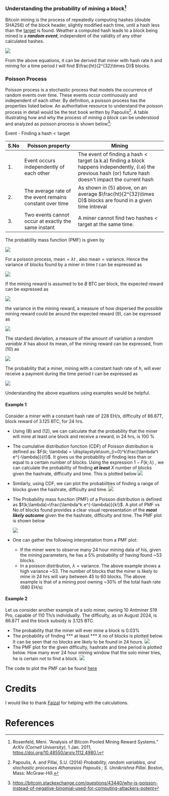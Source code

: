 ### Understanding the probability of mining a block[^1]
Bitcoin mining is the process of repeatedly computing hashes (double SHA256) of the block header, slightly modified each time, until a hash less than the [target](../Network/Target%20and%20Difficulty.md) is found. Weather a computed hash leads to a block being mined is a ***random event***, independent of the validity of any other calculated hashes.

![](images/miningprob_eq1.png)


From the above equations, it can be derived that  miner with hash rate $h$ and mining for a time period $t$ will find $\frac{ht}{2^{32}\times D}$ blocks. 

### Poisson Process
Poisson process is a stochastic process that models the occurrence of random events over time. These events occur continuously and independent of each other. By definition, a poisson process has the properties listed below. An authoritative resource to understand the poisson process in detail would be the text book written by Papoulis[^2]. A table illustrating how and why the process of *mining a block* can be understood and analyzed as poisson process is shown below[^3]:

Event - Finding a $\text{hash}<\text{target}$


| <center>S.No</center> | <center>Poisson property</center>                        | <center>Mining</center>                                                                                                                                                      |
| --------------------- | -------------------------------------------------------- | ---------------------------------------------------------------------------------------------------------------------------------------------------------------------------- |
| 1.                    | Event occurs independently of each other                 | The event of finding a $\text{hash} < \text{target}$ (a.k.a) finding a block happens independently, (i.e) the previous hash (or) future hash doesn't impact the current hash |
| 2.                    | The average rate of the event remains constant over time | As shown in (5) above, on an average $\frac{ht}{2^{32}\times D}$ blocks are found in a given time intreval                                                                   |
| 3.                    | Two events cannot occur at exactly the same instant      | A miner cannot find two hashes < target at the same time.                                                                                                                    |

The probability mass function (PMF) is given by

![](images/miningprob_eq2.png)

For a poisson process, $\text{mean} = \lambda t$  , also $\text{mean}=\text{variance}$. Hence the variance of blocks found by a miner in time $t$ can be expressed as

![](images/miningprob_eq3.png)

If the mining reward is assumed to be $B$ BTC per block, the expected reward can be expressed as

![](images/miningprob_eq4.png)

the variance in the mining reward, a measure of how dispersed the possible mining reward could be around the expected reward (9), can be expressed as 


![](images/miningprob_eq5.png)

The standard deviation, a measure of the amount of variation a *random variable* $X$ has about its mean, of the mining reward can be expressed, from (10) as


  ![](images/miningprob_eq6.png)
 
 The probability that a miner, mining with a constant hash rate of $h$, will ever receive a payment during the time period $t$ can be expressed as
 

 ![](images/miningprob_eq7.png)
 
 Understanding the above equations using examples would be helpful. 
#### Example 1 
Consider a miner with a constant hash rate of 228 EH/s, difficulty of 86.87T, block reward of 3.125 BTC, for 24 hrs. 
- Using (8) and (12), we can calculate that the probability that the miner will mine at least one block and receive a reward, in 24 hrs, is 100 %
- The cumulative distribution function (CDF) of Poisson distribution is defined as: $F(k; \lambda) = \displaystyle\sum_{i=0}^k\frac{\lambda^i e^{-\lambda}}{i!}$. It gives us the probability of finding less than or equal to a certain number of blocks. Using the expression $1-F(k;\lambda)$ , we can calculate the probability of finding ***at least*** $X$ number of blocks given the hashrate, difficulty and time. This is plotted below
	![](images/atleastprob_pool.png)
- Similarly, using CDF, we can plot the probabilities of finding a range of blocks given the hashrate, difficulty and time. 
	![](images/rangeprob_pool.png)
- The Probability mass function (PMF) of a Poisson distribution is defined as $f(k;\lambda)=\frac{\lambda^k e^{-\lambda}}{k!}$. A plot of PMF vs No.of blocks found provides a clear visual representation of the ***most likely outcome*** given the  the hashrate, difficulty and time. The PMF plot is shown below
 
    ![](images/pmf_24hrs_pool.png)
- One can gather the following interpretation from a PMF plot:
	- If the miner were to observe many 24 hour mining data of his, given the mining parameters, he has a 5% probability of having found ~53 blocks. 
	- In a poisson distribution, $\lambda = \text{variance}$. The above example shows a high variance ~53. The number of blocks that the miner is likely to mine in 24 hrs will vary between 45 to 60 blocks. 
The above example is that of a mining pool owning ~30% of the total hash rate (680 EH/s)
#### Example 2
Let us consider another example of a solo miner, owning 10 Antminer S19 Pro, capable of 110 Th/s individually. The difficulty, as on August 2024, is 86.87T and the block subsidy is 3.125 BTC. 
- The probability that the miner will ever mine a block is 0.03%
- The probability of finding *** at least *** X no of blocks is plotted below. It can be seen that no blocks are likely to be found in 24 hours. 
  ![](images/atleastprob_solo.png)
- The PMF plot for the given difficulty, hashrate and time period is plotted below. How many ever 24 hour mining window that the solo miner tries, he is certain not to find a block. 
  ![](images/pmf_24hrs_solo.png)

The code to plot the PMF can be found [here](../Mining/pmf.py)
# Credits
I would like to thank [Faizal](https://twitter.com/faisal_qrs) for helping with the calculations. 
# References

[^1]: Rosenfeld, Meni. “Analysis of Bitcoin Pooled Mining Reward Systems.” _ArXiv (Cornell University)_, 1 Jan. 2011, https://doi.org/10.48550/arxiv.1112.4980.\
[^2]: Papoulis, A. and Pillai, S.U. (2014) _Probability, random variables, and stochastic processes Athanasios Papoulis ; S. Unnikrishna Pillai_. Boston, Mass: McGraw-Hill.
[^3]: https://bitcoin.stackexchange.com/questions/43440/why-is-poisson-instead-of-negative-binomial-used-for-computing-attackers-potent


